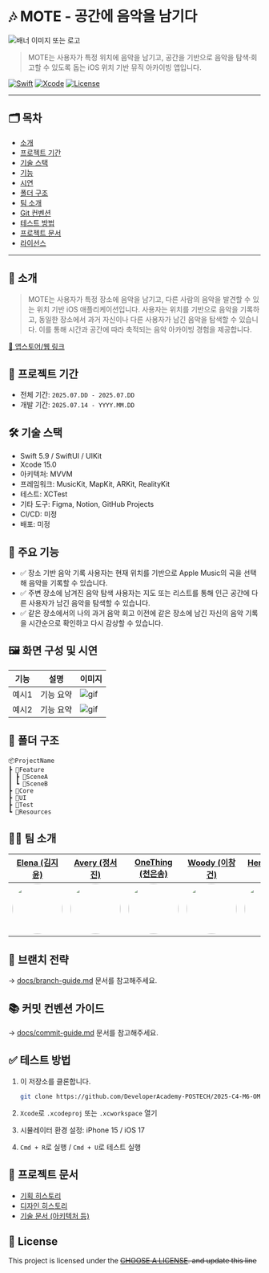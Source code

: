 # 🎶 MOTE - 공간에 음악을 남기다

![배너 이미지 또는 로고](링크)

> MOTE는 사용자가 특정 위치에 음악을 남기고, 공간을 기반으로 음악을 탐색·회고할 수 있도록 돕는 iOS 위치 기반 뮤직 아카이빙 앱입니다.

[![Swift](https://img.shields.io/badge/Swift-5.9-orange.svg)]()
[![Xcode](https://img.shields.io/badge/Xcode-15.0-blue.svg)]()
[![License](https://img.shields.io/badge/license-MIT-green.svg)]()

---

## 🗂 목차
- [소개](#소개)
- [프로젝트 기간](#프로젝트-기간)
- [기술 스택](#기술-스택)
- [기능](#기능)
- [시연](#시연)
- [폴더 구조](#폴더-구조)
- [팀 소개](#팀-소개)
- [Git 컨벤션](#git-컨벤션)
- [테스트 방법](#테스트-방법)
- [프로젝트 문서](#프로젝트-문서)
- [라이선스](#lock_with_ink_pen-license)

---

## 📱 소개

> MOTE는 사용자가 특정 장소에 음악을 남기고, 다른 사람의 음악을 발견할 수 있는 위치 기반 iOS 애플리케이션입니다.
사용자는 위치를 기반으로 음악을 기록하고, 동일한 장소에서 과거 자신이나 다른 사용자가 남긴 음악을 탐색할 수 있습니다.
이를 통해 시간과 공간에 따라 축적되는 음악 아카이빙 경험을 제공합니다.

[🔗 앱스토어/웹 링크](https://example.com)


## 📆 프로젝트 기간
- 전체 기간: `2025.07.DD - 2025.07.DD`
- 개발 기간: `2025.07.14 - YYYY.MM.DD`


## 🛠 기술 스택

- Swift 5.9 / SwiftUI / UIKit
- Xcode 15.0
- 아키텍처: MVVM
- 프레임워크: MusicKit, MapKit, ARKit, RealityKit
- 테스트: XCTest
- 기타 도구: Figma, Notion, GitHub Projects
- CI/CD: 미정
- 배포: 미정


## 🌟 주요 기능

- ✅ 장소 기반 음악 기록
    사용자는 현재 위치를 기반으로 Apple Music의 곡을 선택해 음악을 기록할 수 있습니다.
- ✅ 주변 장소에 남겨진 음악 탐색
  사용자는 지도 또는 리스트를 통해 인근 공간에 다른 사용자가 남긴 음악을 탐색할 수 있습니다.
- ✅ 같은 장소에서의 나의 과거 음악 회고
  이전에 같은 장소에 남긴 자신의 음악 기록을 시간순으로 확인하고 다시 감상할 수 있습니다.


## 🖼 화면 구성 및 시연

| 기능 | 설명 | 이미지 |
|------|------|--------|
| 예시1 | 기능 요약 | ![gif](링크) |
| 예시2 | 기능 요약 | ![gif](링크) |


## 🧱 폴더 구조

```
📦ProjectName
┣ 📂Feature
┃ ┣ 📂SceneA
┃ ┗ 📂SceneB
┣ 📂Core
┣ 📂UI
┣ 📂Test
┗ 📂Resources
```


## 🧑‍💻 팀 소개

| [Elena (김지윤)](https://github.com/Jykim-111) | [Avery (정서진)](https://github.com/averysjung) | [OneThing (천은송)](https://github.com/freeskyES) | [Woody (이창건)](https://github.com/Mark3891) | [Henry (김현목)](https://github.com/NOP-YA) | [Kave (황지민)](https://github.com/RoastedJM) |
|:---:|:---:|:---:|:---:|:---:|:---:|
| <img src="https://github.com/Jykim-111.png" width="100" height="100" style="border-radius:50%"/> | <img src="https://github.com/averysjung.png" width="100" height="100" style="border-radius:50%"/> | <img src="https://github.com/freeskyES.png" width="100" height="100" style="border-radius:50%"/> | <img src="https://github.com/Mark3891.png" width="100" height="100" style="border-radius:50%"/> | <img src="https://github.com/NOP-YA.png" width="100" height="100" style="border-radius:50%"/> | <img src="https://github.com/RoastedJM.png" width="100" height="100" style="border-radius:50%"/> |

<!-- [🔗 팀 블로그 / 미디엄 링크](https://medium.com/example) -->

## 🔖 브랜치 전략

→ [docs/branch-guide.md](docs/branch-guide.md) 문서를 참고해주세요.


## 📚 커밋 컨벤션 가이드

→ [docs/commit-guide.md](docs/commit-guide.md) 문서를 참고해주세요.


## ✅ 테스트 방법

1. 이 저장소를 클론합니다.

    ```bash
    git clone https://github.com/DeveloperAcademy-POSTECH/2025-C4-M6-OMR.git
    ```

2. `Xcode`로 `.xcodeproj` 또는 `.xcworkspace` 열기
3. 시뮬레이터 환경 설정: iPhone 15 / iOS 17
4. `Cmd + R`로 실행 / `Cmd + U`로 테스트 실행


## 📎 프로젝트 문서

- [기획 히스토리](링크)
- [디자인 히스토리](링크)
- [기술 문서 (아키텍처 등)](링크)


## 📝 License

This project is licensed under the ~~[CHOOSE A LICENSE](https://choosealicense.com). and update this line~~

